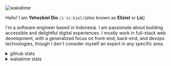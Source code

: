 ![wakatime](https://wakatime.com/badge/user/aa0a00f5-9b4c-4df5-8663-3c57c33c88a8.svg)

Hello! I am **Yehezkiel Dio** `/iˈziːkiel/`(also known as **Eliziel** or **Liz**)

I'm a software engineer based in Indonesia. I am passionate about building accessible and delightful digital experiences. I mostly work in full-stack web development, with a generalized focus on front-end, back-end, and devops technologies, though I don't consider myself an expert in any specific area.

<details>
    <summary>github stats</summary>
    <br>
    <div align="center">
        <img align="center" src="https://github-profile-trophy.vercel.app/?username=yehezkieldio&title=Commits,Followers,Repositories,Experience,Issues,PullRequest,MultiLanguage&margin-w=15&theme=tokyonight&no-frame=true&column=-1" alt="GitHub Trophy" />
    </div>
    <br>
    <div align="center">
        <img height=200 src="https://github-readme-stats.vercel.app/api?username=yehezkieldio&count_private=True&show_icons=true&include_all_commits=true&theme=tokyonight&border_color=1f2335" alt="GitHub Stats" />
        <img height=200 src="https://github-readme-stats.vercel.app/api/top-langs/?username=yehezkieldio&theme=tokyonight&border_color=1f2335&hide_progress=true&langs_count=10" alt="GitHub Top Language Stats" />
    </div>
    <br>
    <div align="center">
        <img height=400 src="https://github-profile-summary-cards.vercel.app/api/cards/profile-details?username=yehezkieldio&theme=tokyonight" alt="GitHub Stats" />
    </div>
    <br>
</details>

<details>
    <summary>wakatime stats</summary>
    <br>
    <div align="center">
        <img height=400 src="https://github-readme-stats.vercel.app/api/wakatime?username=yehezkieldio&theme=tokyonight&border_color=1f2335&hide_progress=true&langs_count=10" alt="WakaTime Stats" />
    </div>
</details>
